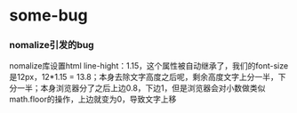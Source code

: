 # some-bug

### nomalize引发的bug
nomalize库设置html line-hight：1.15，这个属性被自动继承了，我们的font-size是12px，12*1.15 = 13.8；本身去除文字高度之后呢，剩余高度文字上分一半，下分一半；本身浏览器分了之后上边0.8，下边1，但是浏览器会对小数做类似math.floor的操作，上边就变为0，导致文字上移